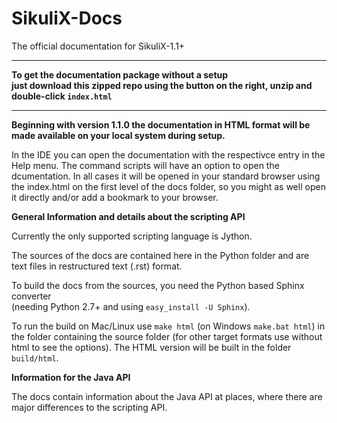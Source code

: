 SikuliX-Docs
============

The official documentation for SikuliX-1.1+

<hr />

**To get the documentation package without a setup <br />
just download this zipped repo using the button on the right, unzip and double-click `index.html`** 

<hr />

**Beginning with version 1.1.0 the documentation in HTML format will be made available on your local system during setup.** 

In the IDE you can open the documentation with the respectivce entry in the Help menu. The command scripts will have an option to open the dcumentation. In all cases it will be opened in your standard browser using the index.html on the first level of the docs folder, so you might as well open it directly and/or add a bookmark to your browser. 

**General Information and details about the scripting API**

Currently the only supported scripting language is Jython.

The sources of the docs are contained here in the Python folder and are text files in restructured text (.rst) format. 

To build the docs from the sources, you need the Python based Sphinx converter <br />
(needing Python 2.7+ and using `easy_install -U Sphinx`). 

To run the build on Mac/Linux use `make html` (on Windows `make.bat html`) in the folder containing the source folder (for other target formats use without html to see the options). The HTML version will be built in the folder `build/html`.

**Information for the Java API**

The docs contain information about the Java API at places, where there are major differences to the scripting API.
